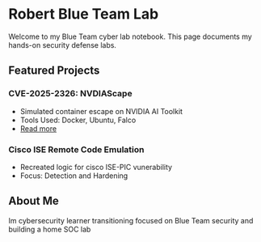 # Robert Blue Team Lab 

Welcome to my Blue Team cyber lab notebook.  This page documents my hands-on security defense labs.

## Featured Projects

### CVE-2025-2326: NVDIAScape 
- Simulated container escape on NVIDIA AI Toolkit
- Tools Used: Docker, Ubuntu, Falco
- [Read more](cve-nvidiascape.md)

### Cisco ISE Remote Code Emulation 
- Recreated logic for cisco ISE-PIC vunerability
- Focus: Detection and Hardening

## About Me 
Im cybersecurity learner transitioning focused on Blue Team security and building a home SOC lab
